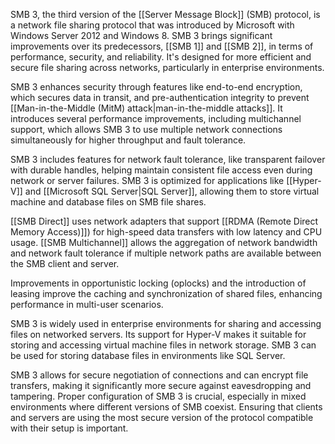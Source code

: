 SMB 3, the third version of the [[Server Message Block]] (SMB) protocol, is a network file sharing protocol that was introduced by Microsoft with Windows Server 2012 and Windows 8. SMB 3 brings significant improvements over its predecessors, [[SMB 1]] and [[SMB 2]], in terms of performance, security, and reliability. It's designed for more efficient and secure file sharing across networks, particularly in enterprise environments.

SMB 3 enhances security through features like end-to-end encryption, which secures data in transit, and pre-authentication integrity to prevent [[Man-in-the-Middle (MitM) attack|man-in-the-middle attacks]]. It introduces several performance improvements, including multichannel support, which allows SMB 3 to use multiple network connections simultaneously for higher throughput and fault tolerance.

SMB 3 includes features for network fault tolerance, like transparent failover with durable handles, helping maintain consistent file access even during network or server failures. SMB 3 is optimized for applications like [[Hyper-V]] and [[Microsoft SQL Server|SQL Server]], allowing them to store virtual machine and database files on SMB file shares.

[[SMB Direct]] uses network adapters that support [[RDMA (Remote Direct Memory Access)]]) for high-speed data transfers with low latency and CPU usage. [[SMB Multichannel]] allows the aggregation of network bandwidth and network fault tolerance if multiple network paths are available between the SMB client and server.

Improvements in opportunistic locking (oplocks) and the introduction of leasing improve the caching and synchronization of shared files, enhancing performance in multi-user scenarios.

SMB 3 is widely used in enterprise environments for sharing and accessing files on networked servers. Its support for Hyper-V makes it suitable for storing and accessing virtual machine files in network storage. SMB 3 can be used for storing database files in environments like SQL Server.

SMB 3 allows for secure negotiation of connections and can encrypt file transfers, making it significantly more secure against eavesdropping and tampering. Proper configuration of SMB 3 is crucial, especially in mixed environments where different versions of SMB coexist. Ensuring that clients and servers are using the most secure version of the protocol compatible with their setup is important.



